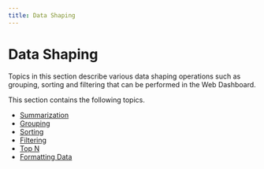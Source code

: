 ```yaml
---
title: Data Shaping
---
```

# Data Shaping
Topics in this section describe various data shaping operations such as grouping, sorting and filtering that can be performed in the Web Dashboard.

This section contains the following topics.
* [Summarization](../../../dashboard-for-web/articles/web-dashboard-designer-mode/data-shaping/summarization.md)
* [Grouping](../../../dashboard-for-web/articles/web-dashboard-designer-mode/data-shaping/grouping.md)
* [Sorting](../../../dashboard-for-web/articles/web-dashboard-designer-mode/data-shaping/sorting.md)
* [Filtering](../../../dashboard-for-web/articles/web-dashboard-designer-mode/data-shaping/filtering.md)
* [Top N](../../../dashboard-for-web/articles/web-dashboard-designer-mode/data-shaping/top-n.md)
* [Formatting Data](../../../dashboard-for-web/articles/web-dashboard-designer-mode/data-shaping/formatting-data.md)